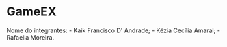 # GameEX

Nome do integrantes:
	- Kaik Francisco D' Andrade;
	- Kézia Cecília Amaral;
	- Rafaella Moreira.